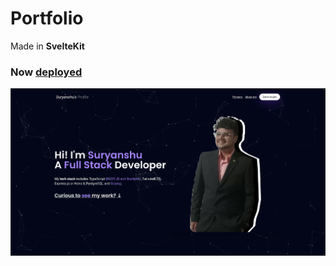 # Portfolio

Made in **SvelteKit**

### Now [deployed](https://suryanshu-profile.vercel.app)

![Preview](./static/assets/preview.jpg)
